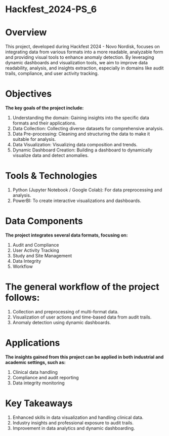 # Hackfest_2024-PS_6

# Overview
This project, developed during Hackfest 2024 - Novo Nordisk, focuses on integrating data from various formats into a more readable, analyzable form and providing visual tools to enhance anomaly detection. By leveraging dynamic dashboards and visualization tools, we aim to improve data readability, analysis, and insights extraction, especially in domains like audit trails, compliance, and user activity tracking.

# Objectives
**The key goals of the project include:**
1. Understanding the domain: Gaining insights into the specific data formats and their applications.
2. Data Collection: Collecting diverse datasets for comprehensive analysis.
3. Data Pre-processing: Cleaning and structuring the data to make it suitable for analysis.
4. Data Visualization: Visualizing data composition and trends.
5. Dynamic Dashboard Creation: Building a dashboard to dynamically visualize data and detect anomalies.

# Tools & Technologies
1. Python (Jupyter Notebook / Google Colab): For data preprocessing and analysis.
2. PowerBI: To create interactive visualizations and dashboards.

# Data Components
**The project integrates several data formats, focusing on:**
1. Audit and Compliance
2. User Activity Tracking
3. Study and Site Management
4. Data Integrity
5. Workflow

# The general workflow of the project follows:
1. Collection and preprocessing of multi-format data.
2. Visualization of user actions and time-based data from audit trails.
3. Anomaly detection using dynamic dashboards.

# Applications
**The insights gained from this project can be applied in both industrial and academic settings, such as:**
1. Clinical data handling
2. Compliance and audit reporting
3. Data integrity monitoring

# Key Takeaways
1. Enhanced skills in data visualization and handling clinical data.
2. Industry insights and professional exposure to audit trails.
3. Improvement in data analytics and dynamic dashboarding.
